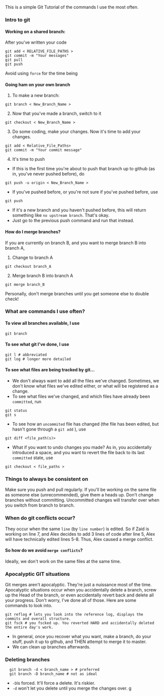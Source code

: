 This is a simple Git Tutorial of the commands I use the most often.

### Intro to git

#### Working on a shared branch:

After you've written your code
```shell
git add < RELATIVE_FILE_PATHS >
git commit -m "Your messages"
git pull
git push
```

Avoid using `force` for the time being

#### Going ham on your own branch

1. To make a new branch:

```shell
git branch < New_Branch_Name >
```

2. Now that you've made a branch, switch to it

```shell
git checkout < New_Branch_Name >
```

3. Do some coding, make your changes. Now it's time to add your changes.

```shell
git add < Relative_File_Paths>
git commit -m "Your commit message"
```

4. It's time to push

  * If this is the first time you're about to push that branch up to github (as in, you've never pushed before), do

```shell
git push -u origin < New_Branch_Name >
```

  * If you've pushed before, or you're not sure if you've pushed before, use 

```shell
git push 
```

  * If it's a new branch and you haven't pushed before, this will return something like `no upstream branch`. That's okay. 
  * Just go to the previous push command and run that instead.


#### How do I merge branches?

  If you are currently on branch B, and you want to merge branch B into branch A,

1. Change to branch A 
```shell
git checkout branch_A
```
2. Merge branch B into branch A
```shell
git merge branch_B
```

Personally, don't merge branches until you get someone else to double check!

### What are commands I use often?

#### To view all branches available, I use

```shell
git branch
```

#### To see what git I've done, I use
```shell
git l # abbreviated
git log # longer more detailed 
```

#### To see what files are being tracked by git...

  * We don't always want to add all the files we've changed. Sometimes, we don't know what files we've edited either, or what will be registered as a change.
  * To see what files we've changed, and which files have already been `committed`, run
  
```shell
git status
git s
```

  * To see how an `uncommited` file has changed (the file has been edited, but hasn't gone through a `git add` ), use 

  ```shell
  git diff <file_path(s)>
  ```

  * What if you want to undo changes you made? As in, you accidentally introduced a space, and you want to revert the file back to its last `committed` state, use 

  ```shell
  git checkout < file_paths >
  ```

### Things to always be consistent on

  Make sure you push and pull regularly. If you'll be working on the same file as someone else (unrecommended), give them a heads up.
  Don't change branches without committing. Uncommitted changes will transfer over when you switch from branch to branch.


### When do git conflicts occur?

  They occur when the same `line` (by `line number`) is edited. So if Zaid is working on line 7, and Alex decides to add 3 lines of code after line 5, Alex will have technically edited lines 5-8. Thus, Alex caused a merge conflict.

#### So how do we avoid `merge conflicts`? 

  Ideally, we don't work on the same files at the same time. 


### Apocalyptic GIT situations

Git merges aren't apocalyptic. They're just a nuissance most of the time. Apocalyptic situations occur when you accidentally delete a branch, screw up the Head of the branch, or even accidentally revert back and delete all your progress. Don't worry, I've done all of those. Here are some commands to look into.

```shell
git reflog # lets you look into the reference log, displays the commits and overall structure. 
git fsck # you fscked up. You reverted HARD and accidentally deleted the entire day's work. 
```

  * In general, once you recover what you want, make a branch, do your stuff, push it up to github, and THEN attempt to merge it to master.
  * We can clean up branches afterwards.

### Deleting branches 

```shell
  git branch -d < branch_name > # preferred
  git branch -D branch_name # not as ideal
```

  * `-D`is forced. It'll force a delete. It's riskier.
  * `-d` won't let you delete until you merge the changes over. g